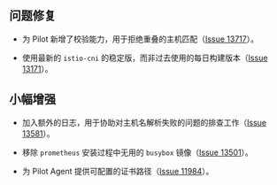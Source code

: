 ## 问题修复

- 为 Pilot 新增了校验能力，用于拒绝重叠的主机匹配（[Issue 13717](https://github.com/istio/istio/issues/13717)）。

- 使用最新的 `istio-cni` 的稳定版，而非过去使用的每日构建版本（[Issue 13171](https://github.com/istio/istio/issues/13171)）。

## 小幅增强

- 加入额外的日志，用于协助对主机名解析失败的问题的排查工作（[Issue 13581](https://github.com/istio/istio/issues/13581)）。

- 移除 `prometheus` 安装过程中无用的 `busybox` 镜像（[Issue 13501](https://github.com/istio/istio/issues/13501)）。

- 为 Pilot Agent 提供可配置的证书路径（[Issue 11984](https://github.com/istio/istio/issues/11984)）。
